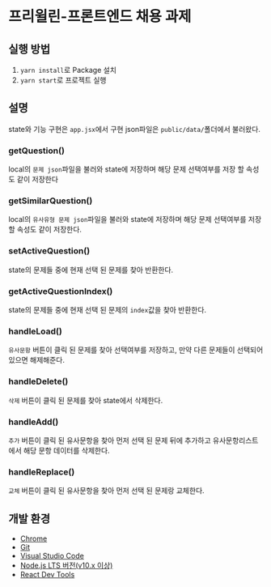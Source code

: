 # 프리윌린-프론트엔드 채용 과제

## 실행 방법
1. `yarn install`로 Package 설치
2. `yarn start`로 프로젝트 실행

## 설명
state와 기능 구현은 `app.jsx`에서 구현
json파일은 `public/data/`폴더에서 불러왔다.

### getQuestion()
local의 `문제 json`파일을 불러와 state에 저장하며 해당 문제 선택여부를 저장 할 속성도 같이 저장한다

### getSimilarQuestion()
local의 `유사유형 문제 json`파일을 불러와 state에 저장하며 해당 문제 선택여부를 저장 할 속성도 같이 저장한다.

### setActiveQuestion()
state의 문제들 중에 현재 선택 된 문제를 찾아 반환한다.

### getActiveQuestionIndex()
state의 문제들 중에 현재 선택 된 문제의 `index`값을 찾아 반환한다.

### handleLoad()
`유사문항` 버튼이 클릭 된 문제를 찾아 선택여부를 저장하고, 만약 다른 문제들이 선택되어 있으면 해제해준다. 

### handleDelete()
`삭제` 버튼이 클릭 된 문제를 찾아 state에서 삭제한다.

### handleAdd()
`추가` 버튼이 클릭 된 유사문항을 찾아 먼저 선택 된 문제 뒤에 추가하고 유사문항리스트에서 해당 문항 데이터를 삭제한다.

### handleReplace()
`교체` 버튼이 클릭 된 유사문항을 찾아 먼저 선택 된 문제랑 교체한다.

## 개발 환경
- [Chrome](https://www.google.com/intl/ko/chrome/)
- [Git](https://git-scm.com/downloads)
- [Visual Studio Code](https://code.visualstudio.com/)
- [Node.js LTS 버전(v10.x 이상)](https://nodejs.org/ko/)
- [React Dev Tools](https://chrome.google.com/webstore/detail/react-developer-tools/fmkadmapgofadopljbjfkapdkoienihi)
